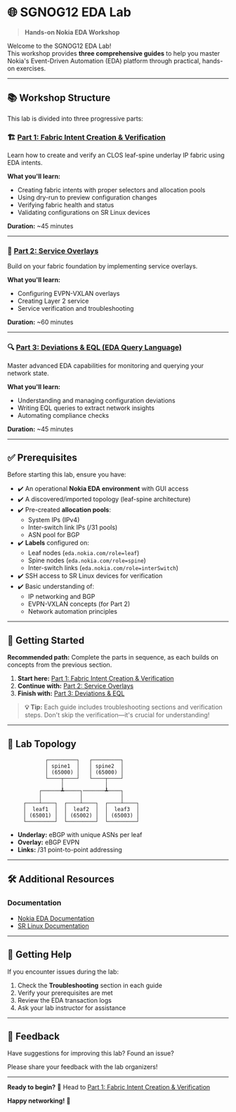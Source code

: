 # 🌐 SGNOG12 EDA Lab

> **Hands-on Nokia EDA Workshop**

Welcome to the SGNOG12 EDA Lab!   
This workshop provides **three comprehensive guides** to help you master Nokia's Event-Driven Automation (EDA) platform through practical, hands-on exercises.

---

## 📚 Workshop Structure

This lab is divided into three progressive parts:

### 🏗️ [Part 1: Fabric Intent Creation & Verification](part1-fabric-intent.md)

Learn how to create and verify an CLOS leaf-spine underlay IP fabric using EDA intents.

**What you'll learn:**
- Creating fabric intents with proper selectors and allocation pools
- Using dry-run to preview configuration changes
- Verifying fabric health and status
- Validating configurations on SR Linux devices

**Duration:** ~45 minutes

---

### 🔄 [Part 2: Service Overlays](part2-service-overlays.md)

Build on your fabric foundation by implementing service overlays.

**What you'll learn:**
- Configuring EVPN-VXLAN overlays
- Creating Layer 2 service
- Service verification and troubleshooting

**Duration:** ~60 minutes

---

### 🔍 [Part 3: Deviations & EQL (EDA Query Language)](part3-deviations-eql.md)

Master advanced EDA capabilities for monitoring and querying your network state.

**What you'll learn:**
- Understanding and managing configuration deviations
- Writing EQL queries to extract network insights
- Automating compliance checks

**Duration:** ~45 minutes

---

## ✅ Prerequisites

Before starting this lab, ensure you have:

- ✔️ An operational **Nokia EDA environment** with GUI access
- ✔️ A discovered/imported topology (leaf-spine architecture)
- ✔️ Pre-created **allocation pools**:
  - System IPs (IPv4)
  - Inter-switch link IPs (/31 pools)
  - ASN pool for BGP
- ✔️ **Labels** configured on:
  - Leaf nodes (`eda.nokia.com/role=leaf`)
  - Spine nodes (`eda.nokia.com/role=spine`)
  - Inter-switch links (`eda.nokia.com/role=interSwitch`)
- ✔️ SSH access to SR Linux devices for verification
- ✔️ Basic understanding of:
  - IP networking and BGP
  - EVPN-VXLAN concepts (for Part 2)
  - Network automation principles

---

## 🚀 Getting Started

**Recommended path:** Complete the parts in sequence, as each builds on concepts from the previous section.

1. **Start here:** [Part 1: Fabric Intent Creation & Verification](part1-fabric-intent.md)
2. **Continue with:** [Part 2: Service Overlays](part2-service-overlays.md)
3. **Finish with:** [Part 3: Deviations & EQL](part3-deviations-eql.md)

> **💡 Tip:** Each guide includes troubleshooting sections and verification steps. Don't skip the verification—it's crucial for understanding!

---

## 📖 Lab Topology

```
            ┌─────────┐   ┌─────────┐
            │ spine1  │   │ spine2  │
            │ (65000) │   │ (65000) │
            └────┬────┘   └────┬────┘
                 │             │
          ┌──────┻─────┐───────┻────┐
          │            │            │     
     ┌────┴────┐  ┌────┴────┐  ┌────┴────┐   
     │  leaf1  │  │  leaf2  │  │  leaf3  │ 
     │ (65001) │  │ (65002) │  │ (65003) │   
     └─────────┘  └─────────┘  └─────────┘  
```

- **Underlay:** eBGP with unique ASNs per leaf
- **Overlay:** eBGP EVPN
- **Links:** /31 point-to-point addressing

---

## 🛠️ Additional Resources

### Documentation
- [Nokia EDA Documentation](https://docs.eda.dev/)
- [SR Linux Documentation](https://documentation.nokia.com/srlinux/)

---

## 🤝 Getting Help

If you encounter issues during the lab:

1. Check the **Troubleshooting** section in each guide
2. Verify your prerequisites are met
3. Review the EDA transaction logs
4. Ask your lab instructor for assistance

---

## 📝 Feedback

Have suggestions for improving this lab? Found an issue?

Please share your feedback with the lab organizers!

---

**Ready to begin?** 🎯 Head to [Part 1: Fabric Intent Creation & Verification](part1-fabric-intent.md)

**Happy networking!** 🚀
